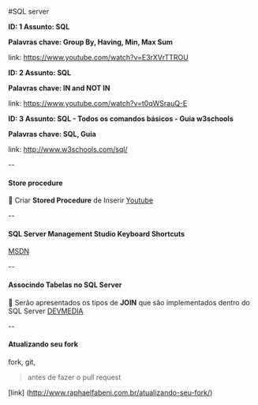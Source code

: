 #SQL server

 
 **ID: 1 Assunto: SQL** 
 
 **Palavras chave: Group By, Having, Min, Max Sum**

 link: https://www.youtube.com/watch?v=E3rXVrTTROU

 **ID: 2 Assunto: SQL**  

 **Palavras chave: IN and NOT IN**

 link: https://www.youtube.com/watch?v=t0qWSrauQ-E

 **ID: 3 Assunto: SQL - Todos os comandos básicos - Guia w3schools** 
 
 **Palavras chave: SQL, Guia**

 link: http://www.w3schools.com/sql/

 
 
 
 
 








--

#### Store procedure
:memo: Criar **Stored Procedure** de Inserir
[Youtube](https://www.youtube.com/watch?v=7qWOLKItjJ0)

--

#### SQL Server Management Studio Keyboard Shortcuts
[MSDN](https://msdn.microsoft.com/en-us/library/ms174205.aspx)

--

#### Associndo Tabelas no SQL Server
:memo: Serão apresentados os tipos de **JOIN** que são implementados dentro do SQL Server
[DEVMEDIA](http://www.devmedia.com.br/associndo-tabelas-no-sql-server/1964)

--

#### Atualizando seu fork
fork, git, 
> antes de fazer o pull request

[link] (http://www.raphaelfabeni.com.br/atualizando-seu-fork/)
